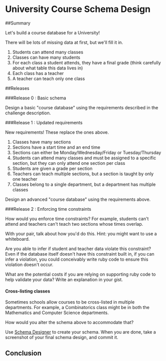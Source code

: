 # University Course Schema Design 
 
##Summary 

 Let's build a course database for a University!

There will be lots of missing data at first, but we'll fill it in.

1. Students can attend many classes
2. Classes can have many students
3. For each class a student attends, they have a final grade (think carefully about what table this data lives in)
4. Each class has a teacher
5. A teacher can teach only one class

##Releases

###Release 0 : Basic schema

Design a basic "course database" using the requirements described in the challenge description.

###Release 1 : Updated requirements

New requirements!  These replace the ones above.

1. Classes have many sections
2. Sections have a start time and an end time
3. Sections can either be Monday/Wednesday/Friday or Tuesday/Thursday
4. Students can attend many classes and must be assigned to a specific section,
   but they can only attend one section per class
5. Students are given a grade per section
6. Teachers can teach multiple sections, but a section is taught by only one teacher
7. Classes belong to a single department, but a department has multiple classes

Design an advanced "course database" using the requirements above.

###Release 2 : Enforcing time constraints

How would you enforce time constraints?  For example, students can't attend and teachers can't teach two sections whose times overlap.

With your pair, talk about how you'd do this.  Hint: you might want to use a whiteboard.

Are you able to infer if student and teacher data violate this constraint?  Even if the database itself doesn't have this constraint built in, if you can infer a violation, you could conceivably write ruby code to ensure this violation doesn't occur.  

What are the potential costs if you are relying on supporting ruby code to help validate your data?  Write an explanation in your gist.

#### Cross-listing classes

Sometimes schools allow courses to be cross-listed in multiple departments.  For example, a Combinatorics class might be in both the Mathematics and Computer Science departments.  

How would you alter the schema above to accommodate that?

Use [Schema Designer](https://schemadesigner.devbootcamp.com/) to create your schema.  When you are done, take a screenshot of your final schema design, and commit it.

<!-- ##Optimize Your Learning  -->

## Conclusion

[Schema Designer]: https://schemadesigner.devbootcamp.com/

